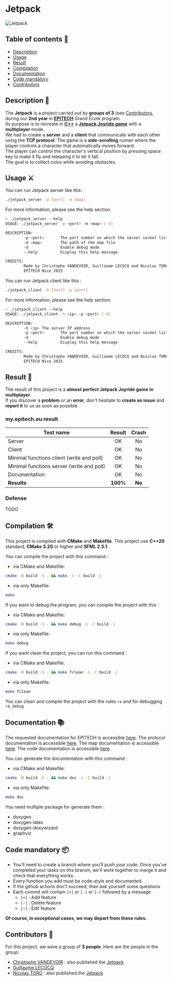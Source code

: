 # Jetpack

![Jetpack](https://toro-nicolas.github.io/Jetpack/preview2.png)

## Table of contents 📑
- [Description](https://github.com/toro-nicolas/Jetpack/blob/main/README.md#description-)
- [Usage](https://github.com/toro-nicolas/Jetpack/blob/main/README.md#usage-%EF%B8%8F)
- [Result](https://github.com/toro-nicolas/Jetpack/blob/main/README.md#result-)
- [Compilation](https://github.com/toro-nicolas/Jetpack/blob/main/README.md#compilation-%EF%B8%8F)
- [Documentation](https://github.com/toro-nicolas/Jetpack/blob/main/README.md#documentation-)
- [Code mandatory](https://github.com/toro-nicolas/Jetpack/blob/main/README.md#code-mandatory-)
- [Contributors](https://github.com/toro-nicolas/Jetpack/blob/main/README.md#contributors-)


## Description 📝
The **Jetpack** is a project carried out by **groups of 3** (see [Contributors](https://github.com/toro-nicolas/Jetpack/blob/main/README.md#contributors-), during our **2nd year** in [**EPITECH**](https://www.epitech.eu/) Grand Ecole program.  
Its purpose is to recreate in [**C++**](https://en.wikipedia.org/wiki/C%2B%2B) a [**Jetpack Joyride game**](https://en.wikipedia.org/wiki/Jetpack_Joyride) with a **multiplayer** mode.  
We had to create a **server** and a **client** that communicate with each other using the **TCP protocol**.
The game is a **side-scrolling** runner where the player controls a character that automatically moves forward.  
The player can control the character's vertical position by pressing space key to make it fly and releasing it to let it fall.  
The goal is to collect coins while avoiding obstacles.  


## Usage ⚔️
You can run Jetpack server like this :
```sh
./jetpack_server -p [port] -m [map]
```
For more information, please see the help section.
```sh
> ./jetpack_server --help
USAGE: ./jetpack_server -p <port> -m <map> [-d]

DESCRIPTION:
        -p <port>       The port number on which the server socket listens
        -m <map>        The path of the map file
        -d              Enable debug mode
        --help          Display this help message

CREDITS:
        Made by Christophe VANDEVOIR, Guillaume LECOCQ and Nicolas TORO
        EPITECH Nice 2025
```

You can run Jetpack client like this :
```sh
./jetpack_client -h [host] -p [port]
```
For more information, please see the help section.
```sh
> ./jetpack_client --help
USAGE: ./jetpack_client -h <ip> -p <port> [-d]

DESCRIPTION:
        -h <ip> The server IP address
        -p <port>       The port number on which the server socket listens
        -d              Enable debug mode
        --help          Display this help message

CREDITS:
        Made by Christophe VANDEVOIR, Guillaume LECOCQ and Nicolas TORO
        EPITECH Nice 2025
```


## Result 🚩
The result of this project is a **almost perfect Jetpack Joyride game in multiplayer**.  
If you discover a **problem** or an **error**, don't hesitate to **create an issue** and **report it** to us as soon as possible.


### my.epitech.eu result
| Test name                                 |  Result  | Crash  |
|-------------------------------------------|:--------:|:------:|
| Server                                    |    OK    |   No   |
| Client                                    |    OK    |   No   |
| Minimal functions client (write and poll) |    OK    |   No   |
| Minimal functions server (write and poll) |    OK    |   No   |
| Documentation                             |    OK    |   No   |
| **Results**                               | **100%** | **No** |

### Defense
TODO


## Compilation 🛠️
This project is compiled with **CMake** and **Makefile**.
This project use **C++20** standard, **CMake 3.20** or higher and **SFML 2.5.1**.

You can compile the project with this command :
- via CMake and Makefile:
```sh
cmake -B build -S . && make -s -C build -j
```
- via only Makefile:
```sh
make
```

If you want to debug the program, you can compile the project with this :
- via CMake and Makefile:
```sh
cmake -B build -S . && make debug -s -C build -j
```
- via only Makefile:
```sh
make debug 
```

If you want clean the project, you can run this command :
- via CMake and Makefile:
```sh
cmake -B build -S . && make fclean -s -C build -j
```
- via only Makefile:
```sh
make fclean
```

You can clean and compile the project with the rules ```re``` and for debugging ```re_debug```


## Documentation 📚
The requested documentation for EPITECH is accessible [here](https://toro-nicolas.github.io/Jetpack/doc.txt).
The protocol documentation is accessible [here](https://toro-nicolas.github.io/Jetpack/protocol_documentation_en.md).
The map documentation is accessible [here](https://toro-nicolas.github.io/Jetpack/map_documentation.md).
The code documentation is accessible [here](https://toro-nicolas.github.io/Jetpack/html/).

You can generate the documentation with this command :
- via CMake and Makefile:
```sh
cmake -B build -S . && make doc -s -C build -j
```
- via only Makefile:
```sh
make doc
```
You need multiple package for generate them :
- doxygen
- doxygen-latex
- doxygen-doxywizard
- graphviz


## Code mandatory 📦
- You'll need to create a branch where you'll push your code. Once you've completed your tasks on this branch, we'll work together to merge it and check that everything works.
- Every function you add must be code-style and documented.
- If the github actions don't succeed, then ask yourself some questions
- Each commit will contain ```[+]``` or ```[-]``` or ```[~]``` followed by a message
    - ```[+]``` : Add feature
    - ```[-]``` : Delete feature
    - ```[~]``` : Edit feature

**Of course, in exceptional cases, we may depart from these rules.**


## Contributors 👥
For this project, we were a group of **3 people**. Here are the people in the group:
- [Christophe VANDEVOIR](https://github.com/ItsKarmaOff) : also published the [Jetpack](https://github.com/ItsKarmaOff/Jetpack)
- [Guillaume LECOCQ](https://github.com/guilec06)
- [Nicolas TORO](https://github.com/toro-nicolas) : also published the [Jetpack](https://github.com/toro-nicolas/Jetpack)
